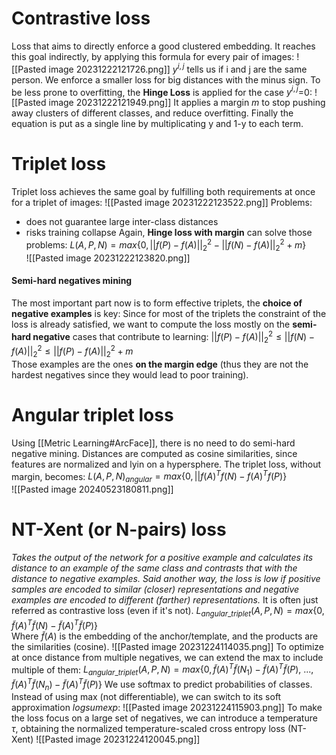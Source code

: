 # Contrastive loss
Loss that aims to directly enforce a good clustered embedding.
It reaches this goal indirectly, by applying this formula for every pair of images:
![[Pasted image 20231222121726.png]]
$y^{i,j}$ tells us if i and j are the same person. We enforce a smaller loss for big distances with the minus sign.
To be less prone to overfitting, the **Hinge Loss** is applied for the case $y^{i,j}$=0:
![[Pasted image 20231222121949.png]]
It applies a margin _m_ to stop pushing away clusters of different classes, and reduce overfitting. Finally the equation is put as a single line by multiplicating y and 1-y to each term.

# Triplet loss       
Triplet loss achieves the same goal by fulfilling both requirements at once for a triplet of images:
![[Pasted image 20231222123522.png]]
Problems: 
- does not guarantee large inter-class distances 
- risks training collapse
Again, **Hinge loss with margin** can solve those problems:
$L(A,P,N)=max  \{0, ||f(P)-f(A)||_{2}^{2}-||f(N)-f(A)||_{2}^{2}+m\}$        
![[Pasted image 20231222123820.png]]
#### Semi-hard negatives mining
The most important part now is to form effective triplets, the **choice of negative examples** is key:
Since for most of the triplets the constraint of the loss is already satisfied, we want to compute the loss mostly on the **semi-hard negative** cases that contribute to learning:
$||f(P)-f(A)||_{2}^{2} \le ||f(N)-f(A)||_{2}^{2} \le ||f(P)-f(A)||_{2}^{2}+m$        
Those examples are the ones **on the margin edge** (thus they are not the hardest negatives since they would lead to poor training).

# Angular triplet loss
Using [[Metric Learning#ArcFace]], there is no need to do semi-hard negative mining.
Distances are computed as cosine similarities, since features are normalized and lyin on a hypersphere.
The triplet loss, without margin, becomes:
$L(A,P,N)_{angular}=max  \{0, ||f(A)^{T}f(N) - f(A)^{T}f(P)\}$        
![[Pasted image 20240523180811.png]]
# NT-Xent  (or N-pairs) loss
_Takes the output of the network for a positive example and calculates its distance to an example of the same class and contrasts that with the distance to negative examples. Said another way, the loss is low if positive samples are encoded to similar (closer) representations and negative examples are encoded to different (farther) representations._
It is often just referred as contrastive loss (even if it's not).
$L_{angular\_triplet}(A,P,N)=max\{0,\tilde f(A)^{T}\tilde f(N) - \tilde f(A)^{T} \tilde f(P)\}$  
Where $\tilde f(A)$ is the embedding of the anchor/template, and the products are the similarities (cosine).
![[Pasted image 20231224114035.png]]
To optimize at once distance from multiple negatives, we can extend the max to include multiple of them: $L_{angular\_triplet}(A,P,N)=max\{0,\tilde f(A)^{T}\tilde f(N_{1}) - \tilde f(A)^{T} \tilde f(P),\ ..., \tilde f(A)^{T}\tilde f(N_{n}) - \tilde f(A)^{T} \tilde f(P) \}$ 
We use softmax to predict probabilities of classes. 
Instead of using max (not differentiable), we can switch to its soft approximation _logsumexp_:
![[Pasted image 20231224115903.png]]
To make the loss focus on a large set of negatives, we can introduce a temperature $\tau$, obtaining the normalized temperature-scaled cross entropy loss (NT-Xent)
![[Pasted image 20231224120045.png]]


